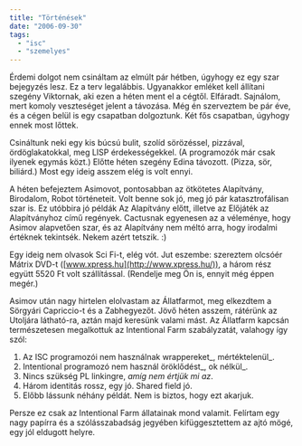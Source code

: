 ```yaml
---
title: "Történések"
date: "2006-09-30"
tags: 
  - "isc"
  - "szemelyes"
---
```


Érdemi dolgot nem csináltam az elmúlt pár hétben, úgyhogy ez egy szar bejegyzés lesz. Ez a terv legalábbis. Ugyanakkor emléket kell állítani szegény Viktornak, aki ezen a héten ment el a cégtől. Elfáradt. Sajnálom, mert komoly veszteséget jelent a távozása. Még én szerveztem be pár éve, és a cégen belül is egy csapatban dolgoztunk. Két fős csapatban, úgyhogy ennek most lőttek.

Csináltunk neki egy kis búcsú bulit, szolíd sörözéssel, pizzával, ördöglakatokkal, meg LISP érdekességekkel. (A programozók már csak ilyenek egymás közt.) Előtte héten szegény Edina távozott. (Pizza, sör, biliárd.) Most egy ideig asszem elég is volt ennyi.

A héten befejeztem Asimovot, pontosabban az ötkötetes Alapítvány, Birodalom, Robot történeteit. Volt benne sok jó, meg jó pár katasztrofálisan szar is. Ez utóbbira jó példák Az Alapítvány előtt, illetve az Előjáték az Alapítványhoz című regények. Cactusnak egyenesen az a véleménye, hogy Asimov alapvetően szar, és az Alapítvány nem méltó arra, hogy irodalmi értéknek tekintsék. Nekem azért tetszik. :)

Egy ideig nem olvasok Sci Fi-t, elég vót. Jut eszembe: szereztem olcsóér Mátrix DVD-t ([www.xpress.hu](http://www.xpress.hu/)), a három rész együtt 5520 Ft volt szállítással. (Rendelje meg Ön is, ennyit még éppen megér.)

Asimov után nagy hirtelen elolvastam az Állatfarmot, meg elkezdtem a Sörgyári Capriccio-t és a Zabhegyezőt. Jövő héten asszem, rátérünk az Utoljára látható-ra, aztán majd keresünk valami mást. Az Állatfarm kapcsán természetesen megalkottuk az Intentional Farm szabályzatát, valahogy így szól:

1. Az ISC programozói nem használnak wrappereket_, mértéktelenül_.
2. Intentional programozó nem használ öröklődést_, ok nélkül_.
3. Nincs szükség PL linkingre, _amíg nem értjük mi az_.
4. Három identitás rossz, egy jó. Shared field jó.
5. Előbb lássunk néhány példát. Nem is biztos, hogy ezt akarjuk.

Persze ez csak az Intentional Farm állatainak mond valamit. Felírtam egy nagy papírra és a szólásszabadság jegyében kifüggesztettem az ajtó mögé, egy jól eldugott helyre.
